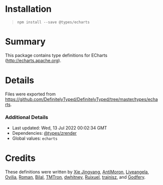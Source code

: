 # Installation
> `npm install --save @types/echarts`

# Summary
This package contains type definitions for ECharts (http://echarts.apache.org).

# Details
Files were exported from https://github.com/DefinitelyTyped/DefinitelyTyped/tree/master/types/echarts.

### Additional Details
 * Last updated: Wed, 13 Jul 2022 00:02:34 GMT
 * Dependencies: [@types/zrender](https://npmjs.com/package/@types/zrender)
 * Global values: `echarts`

# Credits
These definitions were written by [Xie Jingyang](https://github.com/xieisabug), [AntiMoron](https://github.com/AntiMoron), [Liveangela](https://github.com/liveangela), [Ovilia](https://github.com/Ovilia), [Roman](https://github.com/iRON5), [Bilal](https://github.com/bilalucar), [TMTron](https://github.com/tmtron), [dwhitney](https://github.com/dwhitney), [Ruixuel](https://github.com/ruixuel), [trajnisz](https://github.com/trajnisz), and [Godfery](https://github.com/hiyangguo).
